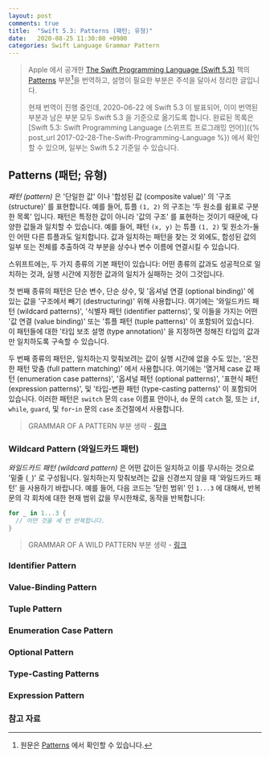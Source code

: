```yaml
---
layout: post
comments: true
title:  "Swift 5.3: Patterns (패턴; 유형)"
date:   2020-08-25 11:30:00 +0900
categories: Swift Language Grammar Pattern
---
```


> Apple 에서 공개한 [The Swift Programming Language (Swift 5.3)](https://docs.swift.org/swift-book/) 책의 [Patterns](https://docs.swift.org/swift-book/ReferenceManual/Patterns.html) 부분[^Patterns]을 번역하고, 설명이 필요한 부분은 주석을 달아서 정리한 글입니다.
>
> 현재 번역이 진행 중인데, 2020-06-22 에 Swift 5.3 이 발표되어, 이미 번역된 부분과 남은 부분 모두 Swift 5.3 을 기준으로 옮기도록 합니다. 완료된 목록은 [Swift 5.3: Swift Programming Language (스위프트 프로그래밍 언어)]({% post_url 2017-02-28-The-Swift-Programming-Language %}) 에서 확인할 수 있으며, 일부는 Swift 5.2 기준일 수 있습니다.

## Patterns (패턴; 유형)

_패턴 (pattern)_ 은 '단일한 값' 이나 '합성된 값 (composite value)' 의 '구조 (structure)' 를 표현합니다. 예를 들어, 튜플 `(1, 2)` 의 구조는 '두 원소를 쉼표로 구분한 목록' 입니다. 패턴은 특정한 값이 아니라 '값의 구조' 를 표현하는 것이기 때문에, 다양한 값들과 일치할 수 있습니다. 예를 들어, 패턴 `(x, y)` 는 튜플 `(1, 2)` 및 원소가-둘 인 어떤 다른 튜플과도 일치합니다. 값과 일치하는 패턴을 찾는 것 외에도, 합성된 값의 일부 또는 전체를 추출하여 각 부분을 상수나 변수 이름에 연결시킬 수 있습니다.

스위프트에는, 두 가지 종류의 기본 패턴이 있습니다: 어떤 종류의 값과도 성공적으로 일치하는 것과, 실행 시간에 지정한 값과의 일치가 실패하는 것이 그것입니다.

첫 번째 종류의 패턴은 단순 변수, 단순 상수, 및 '옵셔널 연결 (optional binding)' 에 있는 값을 '구조에서 빼기 (destructuring)' 위해 사용합니다. 여기에는 '와일드카드 패턴 (wildcard patterns)', '식별자 패턴 (identifier patterns)', 및 이들을 가지는 어떤 '값 연결 (value binding)' 또는 '튜플 패턴 (tuple patterns)' 이 포함되어 있습니다. 이 패턴들에 대한 '타입 보조 설명 (type annotation)' 을 지정하면 정해진 타입의 값과만 일치하도록 구속할 수 있습니다.

두 번째 종류의 패턴은, 일치하는지 맞춰보려는 값이 실행 시간에 없을 수도 있는, '온전한 패턴 맞춤 (full pattern matching)' 에서 사용합니다. 여기에는 '열거체 case 값 패턴 (enumeration case patterns)', '옵셔널 패턴 (optional patterns)', '표현식 패턴 (expression patterns)', 및 '타입-변환 패턴 (type-casting patterns)' 이 포함되어 있습니다. 이러한 패턴은 `switch` 문의 `case` 이름표 안이나, `do` 문의 `catch` 절, 또는 `if`, `while`, `guard`, 및 `for`-`in` 문의 `case` 조건절에서 사용합니다.

> GRAMMAR OF A PATTERN 부분 생략 - [링크](https://docs.swift.org/swift-book/ReferenceManual/Patterns.html)

### Wildcard Pattern (와일드카드 패턴)

_와일드카드 패턴 (wildcard pattern)_ 은 어떤 값이든 일치하고 이를 무시하는 것으로 '밑줄 (`_`)' 로 구성됩니다. 일치하는지 맞춰보려는 값을 신경쓰지 않을 때 '와일드카드 패턴' 을 사용하기 바랍니다. 예를 들어, 다음 코드는 '닫힌 범위' 인 `1...3` 에 대해서, 반복문의 각 회차에 대한 현재 범위 값을 무시한채로, 동작을 반복합니다:

```swift
for _ in 1...3 {
  // 어떤 것을 세 번 반복합니다.
}
```

> GRAMMAR OF A WILD PATTERN 부분 생략 - [링크](https://docs.swift.org/swift-book/ReferenceManual/Patterns.html#ID420)

### Identifier Pattern

### Value-Binding Pattern

### Tuple Pattern

### Enumeration Case Pattern

### Optional Pattern

### Type-Casting Patterns

### Expression Pattern


### 참고 자료

[^Patterns]: 원문은 [Patterns](https://docs.swift.org/swift-book/ReferenceManual/Patterns.html) 에서 확인할 수 있습니다.
